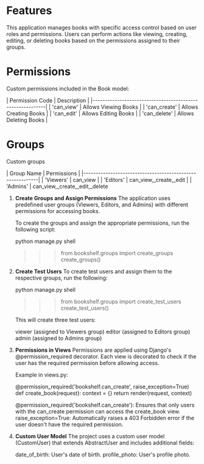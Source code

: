 # Features

This application manages books with specific access control based on user roles and permissions. Users can perform actions like viewing, creating, editing, or deleting books based on the permissions assigned to their groups.



# Permissions

Custom permissions included in the Book model:

|     Permission Code       |      Description              |
|-----------------------------------------------------------|
|     'can_view'            |      Allows Viewing Books     |
|     'can_create'          |      Allows Creating Books    |
|     'can_edit'            |      Allows Editing Books     |
|     'can_delete'          |      Allows Deleting Books    |



# Groups

Custom groups

|    Group Name             |      Permissions              |
|-----------------------------------------------------------|
|    'Viewers'              |      can_view                 |
|    'Editors'              |      can_view,_create,_edit   |
|    'Admins'               |      can_view,_create,_edit,_delete




1.  **Create Groups and Assign Permissions**
	The application uses predefined user groups (Viewers, Editors, and Admins) with different permissions for accessing books.

	To create the groups and assign the appropriate permissions, run the following script:

	python manage.py shell
	>>> from bookshelf.groups import create_groups
	>>> create_groups()



2.  **Create Test Users**
	To create test users and assign them to the respective groups, run the following:

	python manage.py shell
	>>> from bookshelf.groups import create_test_users
	>>> create_test_users()

	This will create three test users:

	viewer (assigned to Viewers group)
	editor (assigned to Editors group)
	admin (assigned to Admins group)



3.  **Permissions in Views**
	Permissions are applied using Django's @permission_required decorator. Each view is decorated to check if the user has the required permission before allowing access.

	Example in views.py:

	@permission_required('bookshelf.can_create', raise_exception=True)
	def create_book(request):
    	context = {}
    	return render(request, context)

	@permission_required('bookshelf.can_create'): Ensures that only users with the can_create permission can access the create_book view.
	raise_exception=True: Automatically raises a 403 Forbidden error if the user doesn't have the required permission.



4.  **Custom User Model**
	The project uses a custom user model (CustomUser) that extends AbstractUser and includes additional fields:

	date_of_birth: User's date of birth.
	profile_photo: User's profile photo.
